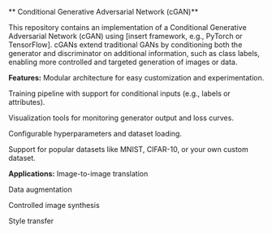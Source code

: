 ** Conditional Generative Adversarial Network (cGAN)**

This repository contains an implementation of a Conditional Generative Adversarial Network (cGAN) using [insert framework, e.g., PyTorch or TensorFlow]. cGANs extend traditional GANs by conditioning both the generator and discriminator on additional information, such as class labels, enabling more controlled and targeted generation of images or data.

**Features:**
Modular architecture for easy customization and experimentation.

Training pipeline with support for conditional inputs (e.g., labels or attributes).

Visualization tools for monitoring generator output and loss curves.

Configurable hyperparameters and dataset loading.

Support for popular datasets like MNIST, CIFAR-10, or your own custom dataset.

**Applications:**
Image-to-image translation

Data augmentation

Controlled image synthesis

Style transfer


